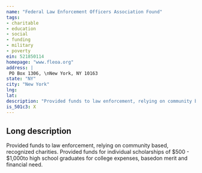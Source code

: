 ```yaml
---
name: "Federal Law Enforcement Officers Association Found"
tags:
- charitable
- education
- social
- funding
- military
- poverty
ein: 521850114
homepage: "www.fleoa.org"
address: |
 PO Box 1306, \nNew York, NY 10163
state: "NY"
city: "New York"
lng: 
lat: 
description: "Provided funds to law enforcement, relying on community based, recognized charities. "
is_501c3: X
---
```


## Long description

Provided funds to law enforcement, relying on community based, recognized charities. Provided funds for individual scholarships of $500 - $1,000to high school graduates for college expenses, basedon merit and financial need. 
